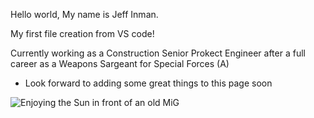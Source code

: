 Hello world, My name is Jeff Inman.

My first file creation from VS code!

Currently working as a Construction Senior Prokect Engineer after a full career as a Weapons Sargeant for Special Forces (A)

- Look forward to adding some great things to this page soon

![Enjoying the Sun in front of an old MiG](IMG_1380.jpg)